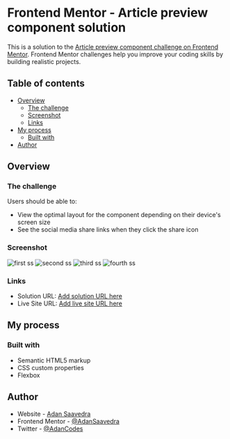 # Frontend Mentor - Article preview component solution

This is a solution to the [Article preview component challenge on Frontend Mentor](https://www.frontendmentor.io/challenges/article-preview-component-dYBN_pYFT). Frontend Mentor challenges help you improve your coding skills by building realistic projects.

## Table of contents

- [Overview](#overview)
  - [The challenge](#the-challenge)
  - [Screenshot](#screenshot)
  - [Links](#links)
- [My process](#my-process)
  - [Built with](#built-with)
- [Author](#author)

## Overview

### The challenge

Users should be able to:

- View the optimal layout for the component depending on their device's screen size
- See the social media share links when they click the share icon

### Screenshot

![first ss](./images1/1.png)
![second ss](./images1/2.png)
![third ss](./images1/3.png)
![fourth ss](./images1/4.png)

### Links

- Solution URL: [Add solution URL here](https://your-solution-url.com)
- Live Site URL: [Add live site URL here](https://your-live-site-url.com)

## My process

### Built with

- Semantic HTML5 markup
- CSS custom properties
- Flexbox

## Author

- Website - [Adan Saavedra](https://www.linkedin.com/in/adansaavedra/)
- Frontend Mentor - [@AdanSaavedra](https://www.frontendmentor.io/profile/adansaavedra)
- Twitter - [@AdanCodes](https://www.twitter.com/adancodes)
